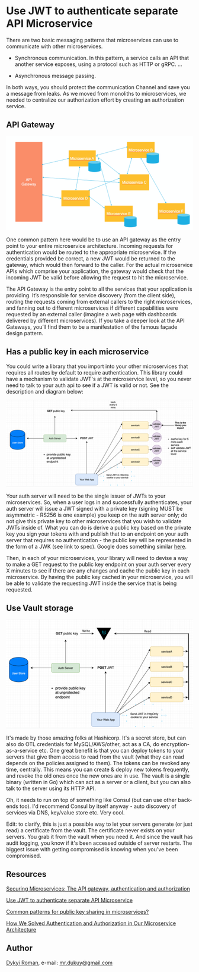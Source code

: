Use JWT to authenticate separate API Microservice
=======

There are two basic messaging patterns that microservices can use to communicate with other microservices.

* Synchronous communication. In this pattern, a service calls an API that another service exposes, using a protocol such as HTTP or gRPC. ...

* Asynchronous message passing.

In both ways, you should protect the communication Channel and save you a message from leaks.
As we moved from monoliths to microservices, we needed to centralize our authorization effort by creating an authorization service. 

## API Gateway

![image](apigateway.png)

One common pattern here would be to use an API gateway as the entry point to your entire microservice architecture. 
Incoming requests for authentication would be routed to the appropriate microservice. 
If the credentials provided be correct, a new JWT would be returned to the gateway, which would then forward to the caller.
For the actual microservice APIs which comprise your application, the gateway would check that the incoming JWT be valid before allowing the request to hit the microservice. 


The API Gateway is the entry point to all the services that your application is providing. 
It’s responsible for service discovery (from the client side), routing the requests coming from external callers to the right microservices, 
and fanning out to different microservices if different capabilities were requested by an external caller (imagine a web page with dashboards delivered by different microservices).
If you take a deeper look at the API Gateways, you’ll find them to be a manifestation of the famous façade design pattern.

## Has a public key in each microservice

You could write a library that you import into your other microservices that requires all routes by default to require authentication. 
This library could have a mechanism to validate JWT's at the microservice level, so you never need to talk to your auth api to see if a JWT is valid or not. 
See the description and diagram below:

![image](jwt-api-flow.png)

Your auth server will need to be the single issuer of JWTs to your microservices. 
So, when a user logs in and successfully authenticates, your auth server will issue a JWT signed with a private key (signing MUST be asymmetric - RS256 is one example) you keep on the auth server only;
do not give this private key to other microservices that you wish to validate JWTs inside of. 
What you can do is derive a public key based on the private key you sign your tokens with and publish that to an endpoint on your auth server that requires no authentication - the public key will be represented in the form of a JWK (see link to spec).
Google does something similar [here](https://www.googleapis.com/oauth2/v3/certs). 

Then, in each of your microservices, your library will need to devise a way to make a GET request to the public key endpoint on your auth server every X minutes to see if there are any changes and cache the public key in each microservice. 
By having the public key cached in your microservice, you will be able to validate the requesting JWT inside the service that is being requested.

## Use Vault storage

![image](vault-api-flow.png)

It's made by those amazing folks at Hashicorp. It's a secret store, but can also do OTL credentials for MySQL/AWS/other, act as a CA, do encryption-as-a-service etc. 
One great benefit is that you can deploy tokens to your servers that give them access to read from the vault (what they can read depends on the policies assigned to them). 
The tokens can be revoked any time, centrally. This means you can create & deploy new tokens frequently, and revoke the old ones once the new ones are in use. 
The vault is a single binary (written in Go) which can act as a server or a client, but you can also talk to the server using its HTTP API.

Oh, it needs to run on top of something like Consul (but can use other back-ends too). I'd recommend Consul by itself anyway - auto discovery of services via DNS, key/value store etc. Very cool.

Edit: to clarify, this is just a possible way to let your servers generate (or just read) a certificate from the vault. 
The certificate never exists on your servers. You grab it from the vault when you need it. 
And since the vault has audit logging, you know if it's been accessed outside of server restarts. 
The biggest issue with getting compromised is knowing when you've been compromised.

## Resources

[Securing Microservices: The API gateway, authentication and authorization](https://sdtimes.com/apis/securing-microservices-the-api-gateway-authentication-and-authorization/)
    
[Use JWT to authenticate separate API Microservice](https://stackoverflow.com/questions/56147281/use-jwt-to-authenticate-separate-api-microservice)    

[Common patterns for public key sharing in microservices?](https://www.reddit.com/r/devops/comments/4bmuii/common_patterns_for_public_key_sharing_in/)
    
[How We Solved Authentication and Authorization in Our Microservice Architecture](https://medium.com/technology-learning/how-we-solved-authentication-and-authorization-in-our-microservice-architecture-994539d1b6e6)    
    
## Author
[Dykyi Roman](https://www.linkedin.com/in/roman-dykyi-43428543/), e-mail: [mr.dukuy@gmail.com](mailto:mr.dukuy@gmail.com)
